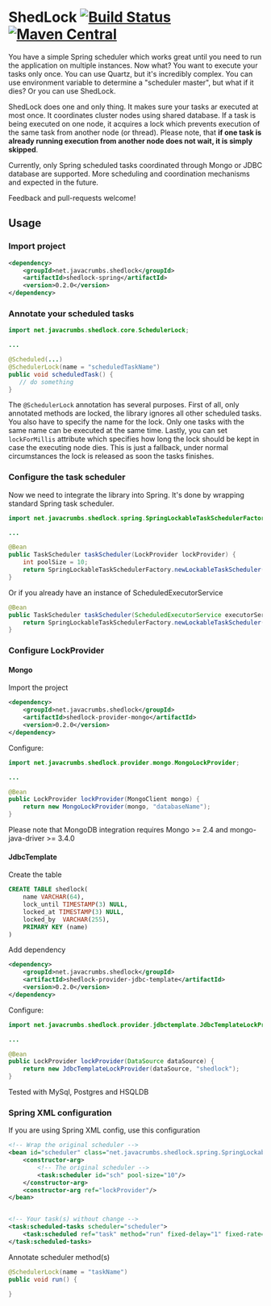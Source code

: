 ShedLock [![Build Status](https://travis-ci.org/lukas-krecan/ShedLock.png?branch=master)](https://travis-ci.org/lukas-krecan/ShedLock) [![Maven Central](https://maven-badges.herokuapp.com/maven-central/net.javacrumbs.shedlock/shedlock-parent/badge.svg)](https://maven-badges.herokuapp.com/maven-central/net.javacrumbs.shedlock/shedlock-parent)
========

You have a simple Spring scheduler which works great until you need to run the application
on multiple instances. Now what? You want to execute your tasks only once. You can use Quartz, 
but it's incredibly complex. You can use environment variable to determine a "scheduler master",
but what if it dies? Or you can use ShedLock.

ShedLock does one and only thing. It makes sure your tasks ar executed at most once. It coordinates
cluster nodes using shared database. If a task is being executed on one node, it acquires a lock which
prevents execution of the same task from another node (or thread). Please note, that **if one task is already running
execution from another node does not wait, it is simply skipped**.
 
Currently, only Spring scheduled tasks coordinated through Mongo or JDBC database are supported. More
scheduling and coordination mechanisms and expected in the future.

Feedback and pull-requests welcome!

## Usage
### Import project

```xml
<dependency>
    <groupId>net.javacrumbs.shedlock</groupId>
    <artifactId>shedlock-spring</artifactId>
    <version>0.2.0</version>
</dependency>
```

### Annotate your scheduled tasks
 
 ```java
import net.javacrumbs.shedlock.core.SchedulerLock;

...

@Scheduled(...)
@SchedulerLock(name = "scheduledTaskName")
public void scheduledTask() {
    // do something
}
```
        
The `@SchedulerLock` annotation has several purposes. First of all, only annotated methods are locked, the library ignores
all other scheduled tasks. You also have to specify the name for the lock. Only one tasks with the same name can be executed
at the same time. Lastly, you can set `lockForMillis` attribute which specifies how long the lock should be kept in case the
executing node dies. This is just a fallback, under normal circumstances the lock is released as soon the tasks finishes.

### Configure the task scheduler
Now we need to integrate the library into Spring. It's done by wrapping standard Spring task scheduler.  

```java
import net.javacrumbs.shedlock.spring.SpringLockableTaskSchedulerFactory;

...

@Bean
public TaskScheduler taskScheduler(LockProvider lockProvider) {
    int poolSize = 10;
    return SpringLockableTaskSchedulerFactory.newLockableTaskScheduler(poolSize, lockProvider);
}
```

Or if you already have an instance of ScheduledExecutorService

```java
@Bean
public TaskScheduler taskScheduler(ScheduledExecutorService executorService, LockProvider lockProvider) {
    return SpringLockableTaskSchedulerFactory.newLockableTaskScheduler(new ConcurrentTaskScheduler(executorService), lockProvider);
}
```

### Configure LockProvider
#### Mongo
Import the project

```xml
<dependency>
    <groupId>net.javacrumbs.shedlock</groupId>
    <artifactId>shedlock-provider-mongo</artifactId>
    <version>0.2.0</version>
</dependency>
```

Configure:

```java
import net.javacrumbs.shedlock.provider.mongo.MongoLockProvider;

...

@Bean
public LockProvider lockProvider(MongoClient mongo) {
    return new MongoLockProvider(mongo, "databaseName");
}
```

Please note that MongoDB integration requires Mongo >= 2.4 and mongo-java-driver >= 3.4.0


#### JdbcTemplate

Create the table

```sql
CREATE TABLE shedlock(
    name VARCHAR(64), 
    lock_until TIMESTAMP(3) NULL, 
    locked_at TIMESTAMP(3) NULL, 
    locked_by  VARCHAR(255), 
    PRIMARY KEY (name)
) 
```

Add dependency

```xml
<dependency>
    <groupId>net.javacrumbs.shedlock</groupId>
    <artifactId>shedlock-provider-jdbc-template</artifactId>
    <version>0.2.0</version>
</dependency>
```

Configure:

```java
import net.javacrumbs.shedlock.provider.jdbctemplate.JdbcTemplateLockProvider;

...

@Bean
public LockProvider lockProvider(DataSource dataSource) {
    return new JdbcTemplateLockProvider(dataSource, "shedlock");
}
```

Tested with MySql, Postgres and HSQLDB

### Spring XML configuration

If you are using Spring XML config, use this configuration

```xml
<!-- Wrap the original scheduler -->
<bean id="scheduler" class="net.javacrumbs.shedlock.spring.SpringLockableTaskSchedulerFactory" factory-method="newLockableTaskScheduler">
    <constructor-arg>
        <!-- The original scheduler -->
        <task:scheduler id="sch" pool-size="10"/>
    </constructor-arg>
    <constructor-arg ref="lockProvider"/>
</bean>


<!-- Your task(s) without change -->
<task:scheduled-tasks scheduler="scheduler">
    <task:scheduled ref="task" method="run" fixed-delay="1" fixed-rate="1"/>
</task:scheduled-tasks>
```

Annotate scheduler method(s)


```java
@SchedulerLock(name = "taskName")
public void run() {

}
```
